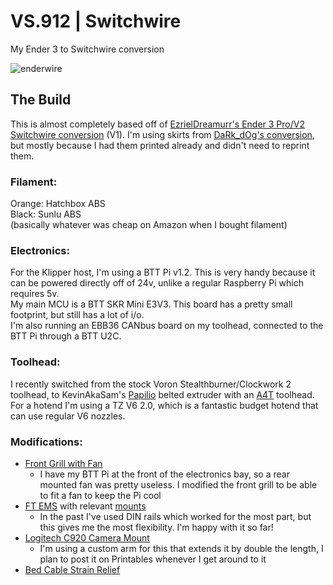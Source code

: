 # VS.912 | Switchwire
My Ender 3 to Switchwire conversion

![enderwire](./klipper-backup/images/enderwire.jpg)

## The Build
This is almost completely based off of [EzrielDreamurr's Ender 3 Pro/V2 Switchwire conversion](https://github.com/EzrielDreamurr/Voron-Ender_3Pro_Switchwire) (V1). I'm using skirts from [DaRk_dOg's conversion](https://github.com/boubounokefalos/Ender_SW/), but mostly because I had them printed already and didn't need to reprint them.

### Filament:
Orange: Hatchbox ABS<br>
Black: Sunlu ABS<br>
(basically whatever was cheap on Amazon when I bought filament)

### Electronics:
For the Klipper host, I'm using a BTT Pi v1.2. This is very handy because it can be powered directly off of 24v, unlike a regular Raspberry Pi which requires 5v.<br>
My main MCU is a BTT SKR Mini E3V3. This board has a pretty small footprint, but still has a lot of i/o.<br>
I'm also running an EBB36 CANbus board on my toolhead, connected to the BTT Pi through a BTT U2C.

### Toolhead:
I recently switched from the stock Voron Stealthburner/Clockwork 2 toolhead, to  KevinAkaSam's [Papilio](https://kevinakasam.com/papilio/) belted extruder with an [A4T](https://github.com/Armchair-Heavy-Industries/A4T/) toolhead. For a hotend I'm using a TZ V6 2.0, which is a fantastic budget hotend that can use regular V6 nozzles.

### Modifications:
- [Front Grill with Fan](https://www.printables.com/model/1124643-enderwire-front-grill-with-fan)
  - I have my BTT Pi at the front of the electronics bay, so a rear mounted fan was pretty useless. I modified the front grill to be able to fit a fan to keep the Pi cool
- [FT EMS](https://www.printables.com/model/491106-ft-ems-swc-ender-3-v2pro-electronics-management-sy) with relevant [mounts](https://www.printables.com/model/558357-ft-ems-mounts-repository)
  - In the past I've used DIN rails which worked for the most part, but this gives me the most flexibility. I'm happy with it so far!
- [Logitech C920 Camera Mount](https://www.printables.com/model/476253-c920-logitech-camera-mount-3d-printer-mount-can-be)
  - I'm using a custom arm for this that extends it by double the length, I plan to post it on Printables whenever I get around to it
- [Bed Cable Strain Relief](https://www.printables.com/model/212186-ender-3-pro-90deg-heated-bed-cable-strain-relief)
